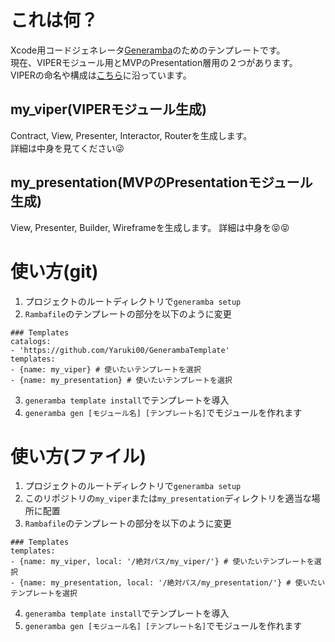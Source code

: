 # これは何？
Xcode用コードジェネレータ[Generamba](https://github.com/rambler-digital-solutions/Generamba)のためのテンプレートです。  
現在、VIPERモジュール用とMVPのPresentation層用の２つがあります。  
VIPERの命名や構成は[こちら](https://github.com/pedrohperalta/Articles-iOS-VIPER)に沿っています。

## my_viper(VIPERモジュール生成)
Contract, View, Presenter, Interactor, Routerを生成します。  
詳細は中身を見てください:stuck_out_tongue_winking_eye:

## my_presentation(MVPのPresentationモジュール生成)
View, Presenter, Builder, Wireframeを生成します。
詳細は中身を:stuck_out_tongue_closed_eyes::stuck_out_tongue_closed_eyes:

# 使い方(git)
1) プロジェクトのルートディレクトリで`generamba setup`
2) `Rambafile`のテンプレートの部分を以下のように変更

```
### Templates
catalogs:
- 'https://github.com/Yaruki00/GenerambaTemplate'
templates:
- {name: my_viper} # 使いたいテンプレートを選択
- {name: my_presentation} # 使いたいテンプレートを選択
```

3) `generamba template install`でテンプレートを導入
4) `generamba gen [モジュール名] [テンプレート名]`でモジュールを作れます

# 使い方(ファイル)
1) プロジェクトのルートディレクトリで`generamba setup`
2) このリポジトリの`my_viper`または`my_presentation`ディレクトリを適当な場所に配置
3) `Rambafile`のテンプレートの部分を以下のように変更

```
### Templates
templates:
- {name: my_viper, local: '/絶対パス/my_viper/'} # 使いたいテンプレートを選択
- {name: my_presentation, local: '/絶対パス/my_presentation/'} # 使いたいテンプレートを選択
```

4) `generamba template install`でテンプレートを導入
5) `generamba gen [モジュール名] [テンプレート名]`でモジュールを作れます
